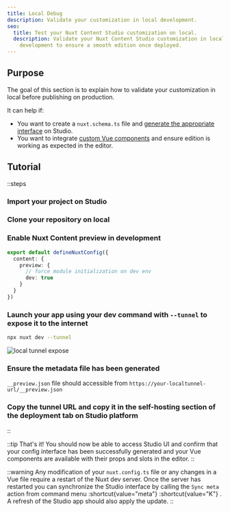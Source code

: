 ```yaml
---
title: Local Debug
description: Validate your customization in local development.
seo:
  title: Test your Nuxt Content Studio customization on local.
  description: Validate your Nuxt Content Studio customization in local
    development to ensure a smooth edition once deployed.
---
```


## Purpose

The goal of this section is to explain how to validate your customization in local before publishing on production.

It can help if:

- You want to create a `nuxt.schema.ts` file and [generate the appropriate interface](/docs/studio/config) on Studio.
- You want to integrate [custom Vue components](/docs/studio/content) and ensure edition is working as expected in the editor.

## Tutorial

::steps

### Import your project on Studio

### Clone your repository on local

### Enable Nuxt Content preview in development

```ts [nuxt.config.ts]
export default defineNuxtConfig({
  content: {
    preview: {
      // force module initialization on dev env
      dev: true
    }
  }
})
```

### Launch your app using your dev command with `--tunnel` to expose it to the internet

```bash [Terminal]
npx nuxt dev --tunnel
```

![local tunnel expose](/docs/studio/dev-tunnel.png)

### Ensure the metadata file has been generated

`__preview.json` file should accessible from `https://your-localtunnel-url/__preview.json`

### Copy the tunnel URL and copy it in the self-hosting section of the deployment tab on Studio platform

::

::tip
That's it! You should now be able to access Studio UI and confirm that your config interface has been successfully generated and your Vue components are available with their props and slots in the editor.
::

::warning
Any modification of your `nuxt.config.ts` file or any changes in a Vue file require a restart of the Nuxt dev server. Once the server has restarted you can synchronize the Studio interface by calling the `Sync meta` action from command menu :shortcut{value="meta"} :shortcut{value="K"} . A refresh of the Studio app should also apply the update.
::
